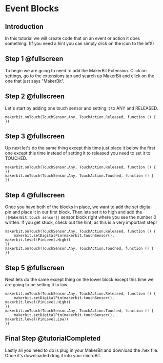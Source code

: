 # Event Blocks 

## Introduction

In this tutorial we will create code that on an event or action it does something. (If you need a hint you can simply click on the icon to the left!)

## Step 1 @fullscreen

To begin we are going to need to add the MakerBit Extension. Click on settings, go to the extensions tab and search up MakerBit and click on the one that just says "MakerBit".       

## Step 2 @fullscreen

Let's start by adding one touch sensor and setting it to ANY and RELEASED.

```blocks
makerbit.onTouch(TouchSensor.Any, TouchAction.Released, function () {   
})
```

## Step 3 @fullscreen

Up next let's do the same thing except this time just place it below the first one except this time instead of setting it to released you need to set it to TOUCHED.

```blocks
makerbit.onTouch(TouchSensor.Any, TouchAction.Released, function () {   
})
makerbit.onTouch(TouchSensor.Any, TouchAction.Touched, function () {   
})
```
## Step 4 @fullscreen

Once you have both of the blocks in place, we want to add the set digital pin and place it in our first block. Then lets set it to high and add the ``||MakerBit:touch sensor||`` sensor block right where you see the number 0 written. If you get stuck, check out the hint, as this is a very important step! 

```blocks
makerbit.onTouch(TouchSensor.Any, TouchAction.Released, function () { 
    makerbit.setDigitalPin(makerbit.touchSensor(), makerbit.level(PinLevel.High))  
})
makerbit.onTouch(TouchSensor.Any, TouchAction.Touched, function () {   
})
```

## Step 5 @fullscreen

Next lets do the same except thing on the lower block except this time we are going to be setting it to 
low. 

```blocks
makerbit.onTouch(TouchSensor.Any, TouchAction.Released, function () { 
    makerbit.setDigitalPin(makerbit.touchSensor(), makerbit.level(PinLevel.High))  
})
makerbit.onTouch(TouchSensor.Any, TouchAction.Touched, function () {   
    makerbit.setDigitalPin(makerbit.touchSensor(), makerbit.level(PinLevel.Low))
})
```

## Final Step @tutorialCompleted

Lastly all you need to do is plug in your MakerBit and download the .hex file. Once it's downloaded drag it into your microBit.